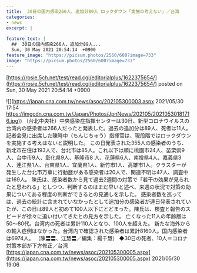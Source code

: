 ```yaml
---
title:  30日の国内感染266人、追加分89人 ロックダウン「実施の考えない」／台湾  
categories:
- news
excerpt: |
  
feature_text: |
  ##  30日の国内感染266人、追加分89人...
  Sun, 30 May 2021 20:54:14  +0900
feature_image: "https://picsum.photos/2560/600?image=733"
image: "https://picsum.photos/2560/600?image=733"
---
```


[https://rosie.5ch.net/test/read.cgi/editorialplus/1622375654/](https://rosie.5ch.net/test/read.cgi/editorialplus/1622375654/)
posted on Sun, 30 May 2021 20:54:14  +0900

<!--more-->

![](https://japan.cna.com.tw/news/asoc/202105300003.aspx 2021/05/30 17:54 [https://imgcdn.cna.com.tw/Japan/Photos/JpnNews/202105/20210530181716.jpg)](https://imgcdn.cna.com.tw/Japan/Photos/JpnNews/202105/20210530181716.jpg)) （台北中央社）中央感染症指揮センターは30日、新型コロナウイルスの台湾内の感染者は266人だったと発表した。過去の追加分は89人、死者は11人。記者会見に出席した陳時中（ちんじちゅう）指揮官は、現段階ではロックダウンを実施する考えはないと説明した。 この日発表された355人の感染者のうち、新北市在住は193人で、台北市は85人。これ以下は順に桃園市24人、苗栗県9人、台中市9人、彰化県9人、基隆市8 人、花蓮県6人、南投県4人、嘉義県3人、連江県1人、台東県1人、宜蘭県1人、新竹市1人、高雄市1人。クラスターが発生した台北市万華に行動歴がある感染者は20人で、関連不明は47人、調査中は169人。 陳氏は、感染者数から見て過去2週間の対策で「若干の効果が見られたと思われる」としつつ、判断するのはまだ早いと述べ、来週の状況で対策の効果についてある程度の判断ができるとの見通しを示した。 感染者数を巡っては、過去の統計に含まれていなかったとして追加分の感染者が連日発表されていたが、この日は89人と初めて100人以下にとどまった。陳氏は、検査と報告のスピードが徐々に追い付いてきたとの見方を示した。 亡くなった11人の年齢層は50〜80代。台湾内の死者は累計110人となり、100人を超えた。 新たな海外からの輸入症例はなかった。台湾内で確認された感染者は累計8160人。国内感染者は6974人。 （陳〓〓、江慧〓／編集：楊千慧） ◆30日の死者、10人＝コロナ対策本部が下方修正／台湾 [https://japan.cna.com.tw/news/asoc/202105300005.aspx](https://japan.cna.com.tw/news/asoc/202105300005.aspx) 2021/05/30 19:06

